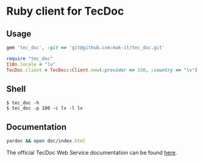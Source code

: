 # Ruby client for TecDoc

## Usage

```ruby
gem 'tec_doc', :git => 'git@github.com:mak-it/tec_doc.git'
```

```ruby
require "tec_doc"
I18n.locale = "lv"
TecDoc.client = TecDoc::Client.new(:provider => 330, :country => "lv")
```

## Shell

```
$ tec_doc -h
$ tec_doc -p 100 -c lv -l lv
```

## Documentation

```ruby
yardoc && open doc/index.html
```

The official TecDoc Web Service documentation
can be found [here](http://webservicepilot.tecdoc.net/pegasus-2-0).
